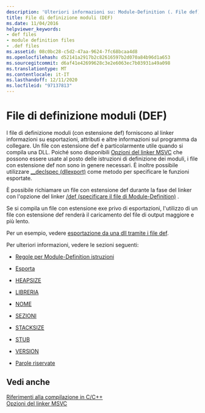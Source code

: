 ```yaml
---
description: 'Ulteriori informazioni su: Module-Definition (. File def)'
title: File di definizione moduli (DEF)
ms.date: 11/04/2016
helpviewer_keywords:
- def files
- module definition files
- .def files
ms.assetid: 08c0bc28-c5d2-47aa-9624-7fc68bcaa4d8
ms.openlocfilehash: d52141a2917b2c82616597b2d070a84b96d1a653
ms.sourcegitcommit: d6af41e42699628c3e2e6063ec7b03931a49a098
ms.translationtype: MT
ms.contentlocale: it-IT
ms.lasthandoff: 12/11/2020
ms.locfileid: "97137813"
---
```

# <a name="module-definition-def-files"></a>File di definizione moduli (DEF)

I file di definizione moduli (con estensione def) forniscono al linker informazioni su esportazioni, attributi e altre informazioni sul programma da collegare. Un file con estensione def è particolarmente utile quando si compila una DLL. Poiché sono disponibili [Opzioni del linker MSVC](linker-options.md) che possono essere usate al posto delle istruzioni di definizione dei moduli, i file con estensione def non sono in genere necessari. È inoltre possibile utilizzare [__declspec (dllexport)](../exporting-from-a-dll-using-declspec-dllexport.md) come metodo per specificare le funzioni esportate.

È possibile richiamare un file con estensione def durante la fase del linker con l'opzione del linker [/def (specificare il file di Module-Definition)](def-specify-module-definition-file.md) .

Se si compila un file con estensione exe privo di esportazioni, l'utilizzo di un file con estensione def renderà il caricamento del file di output maggiore e più lento.

Per un esempio, vedere [esportazione da una dll tramite i file def](../exporting-from-a-dll-using-def-files.md).

Per ulteriori informazioni, vedere le sezioni seguenti:

- [Regole per Module-Definition istruzioni](rules-for-module-definition-statements.md)

- [Esporta](exports.md)

- [HEAPSIZE](heapsize.md)

- [LIBRERIA](library.md)

- [NOME](name-c-cpp.md)

- [SEZIONI](sections-c-cpp.md)

- [STACKSIZE](stacksize.md)

- [STUB](stub.md)

- [VERSION](version-c-cpp.md)

- [Parole riservate](reserved-words.md)

## <a name="see-also"></a>Vedi anche

[Riferimenti alla compilazione in C/C++](c-cpp-building-reference.md)<br/>
[Opzioni del linker MSVC](linker-options.md)
